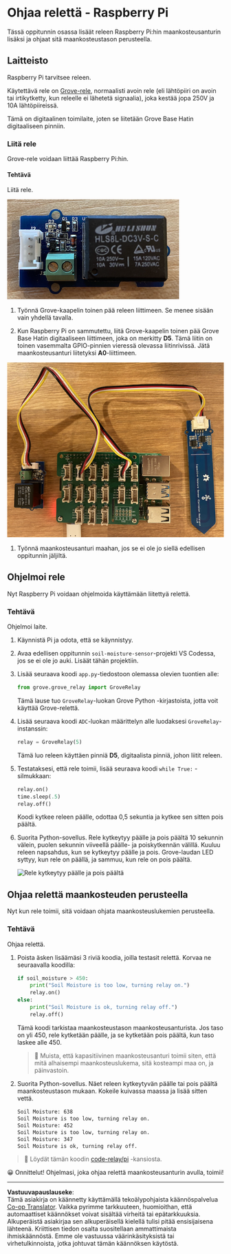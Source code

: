 <!--
CO_OP_TRANSLATOR_METADATA:
{
  "original_hash": "66b81165e60f8f169bd52a401b6a0f8b",
  "translation_date": "2025-08-27T21:13:35+00:00",
  "source_file": "2-farm/lessons/3-automated-plant-watering/pi-relay.md",
  "language_code": "fi"
}
-->
# Ohjaa relettä - Raspberry Pi

Tässä oppitunnin osassa lisäät releen Raspberry Pi:hin maankosteusanturin lisäksi ja ohjaat sitä maankosteustason perusteella.

## Laitteisto

Raspberry Pi tarvitsee releen.

Käytettävä rele on [Grove-rele](https://www.seeedstudio.com/Grove-Relay.html), normaalisti avoin rele (eli lähtöpiiri on avoin tai irtikytketty, kun releelle ei lähetetä signaalia), joka kestää jopa 250V ja 10A lähtöpiireissä.

Tämä on digitaalinen toimilaite, joten se liitetään Grove Base Hatin digitaaliseen pinniin.

### Liitä rele

Grove-rele voidaan liittää Raspberry Pi:hin.

#### Tehtävä

Liitä rele.

![Grove-rele](../../../../../translated_images/grove-relay.d426958ca210fbd0fb7983d7edc069d46c73a8b0a099d94797bd756f7b6bb6be.fi.png)

1. Työnnä Grove-kaapelin toinen pää releen liittimeen. Se menee sisään vain yhdellä tavalla.

1. Kun Raspberry Pi on sammutettu, liitä Grove-kaapelin toinen pää Grove Base Hatin digitaaliseen liittimeen, joka on merkitty **D5**. Tämä liitin on toinen vasemmalta GPIO-pinnien vieressä olevassa liitinrivissä. Jätä maankosteusanturi liitetyksi **A0**-liittimeen.

![Grove-rele liitettynä D5-liittimeen ja maankosteusanturi liitettynä A0-liittimeen](../../../../../translated_images/pi-relay-and-soil-moisture-sensor.02f3198975b8c53e69ec716cd2719ce117700bd1fc933eaf93476c103c57939b.fi.png)

1. Työnnä maankosteusanturi maahan, jos se ei ole jo siellä edellisen oppitunnin jäljiltä.

## Ohjelmoi rele

Nyt Raspberry Pi voidaan ohjelmoida käyttämään liitettyä relettä.

### Tehtävä

Ohjelmoi laite.

1. Käynnistä Pi ja odota, että se käynnistyy.

1. Avaa edellisen oppitunnin `soil-moisture-sensor`-projekti VS Codessa, jos se ei ole jo auki. Lisäät tähän projektiin.

1. Lisää seuraava koodi `app.py`-tiedostoon olemassa olevien tuontien alle:

    ```python
    from grove.grove_relay import GroveRelay
    ```

    Tämä lause tuo `GroveRelay`-luokan Grove Python -kirjastoista, jotta voit käyttää Grove-relettä.

1. Lisää seuraava koodi `ADC`-luokan määrittelyn alle luodaksesi `GroveRelay`-instanssin:

    ```python
    relay = GroveRelay(5)
    ```

    Tämä luo releen käyttäen pinniä **D5**, digitaalista pinniä, johon liitit releen.

1. Testataksesi, että rele toimii, lisää seuraava koodi `while True:` -silmukkaan:

    ```python
    relay.on()
    time.sleep(.5)
    relay.off()
    ```

    Koodi kytkee releen päälle, odottaa 0,5 sekuntia ja kytkee sen sitten pois päältä.

1. Suorita Python-sovellus. Rele kytkeytyy päälle ja pois päältä 10 sekunnin välein, puolen sekunnin viiveellä päälle- ja poiskytkennän välillä. Kuuluu releen napsahdus, kun se kytkeytyy päälle ja pois. Grove-laudan LED syttyy, kun rele on päällä, ja sammuu, kun rele on pois päältä.

    ![Rele kytkeytyy päälle ja pois päältä](../../../../../images/relay-turn-on-off.gif)

## Ohjaa relettä maankosteuden perusteella

Nyt kun rele toimii, sitä voidaan ohjata maankosteuslukemien perusteella.

### Tehtävä

Ohjaa relettä.

1. Poista äsken lisäämäsi 3 riviä koodia, joilla testasit relettä. Korvaa ne seuraavalla koodilla:

    ```python
    if soil_moisture > 450:
        print("Soil Moisture is too low, turning relay on.")
        relay.on()
    else:
        print("Soil Moisture is ok, turning relay off.")
        relay.off()
    ```

    Tämä koodi tarkistaa maankosteustason maankosteusanturista. Jos taso on yli 450, rele kytketään päälle, ja se kytketään pois päältä, kun taso laskee alle 450.

    > 💁 Muista, että kapasitiivinen maankosteusanturi toimii siten, että mitä alhaisempi maankosteuslukema, sitä kosteampi maa on, ja päinvastoin.

1. Suorita Python-sovellus. Näet releen kytkeytyvän päälle tai pois päältä maankosteustason mukaan. Kokeile kuivassa maassa ja lisää sitten vettä.

    ```output
    Soil Moisture: 638
    Soil Moisture is too low, turning relay on.
    Soil Moisture: 452
    Soil Moisture is too low, turning relay on.
    Soil Moisture: 347
    Soil Moisture is ok, turning relay off.
    ```

> 💁 Löydät tämän koodin [code-relay/pi](../../../../../2-farm/lessons/3-automated-plant-watering/code-relay/pi) -kansiosta.

😀 Onnittelut! Ohjelmasi, joka ohjaa relettä maankosteusanturin avulla, toimii!

---

**Vastuuvapauslauseke**:  
Tämä asiakirja on käännetty käyttämällä tekoälypohjaista käännöspalvelua [Co-op Translator](https://github.com/Azure/co-op-translator). Vaikka pyrimme tarkkuuteen, huomioithan, että automaattiset käännökset voivat sisältää virheitä tai epätarkkuuksia. Alkuperäistä asiakirjaa sen alkuperäisellä kielellä tulisi pitää ensisijaisena lähteenä. Kriittisen tiedon osalta suositellaan ammattimaista ihmiskäännöstä. Emme ole vastuussa väärinkäsityksistä tai virhetulkinnoista, jotka johtuvat tämän käännöksen käytöstä.